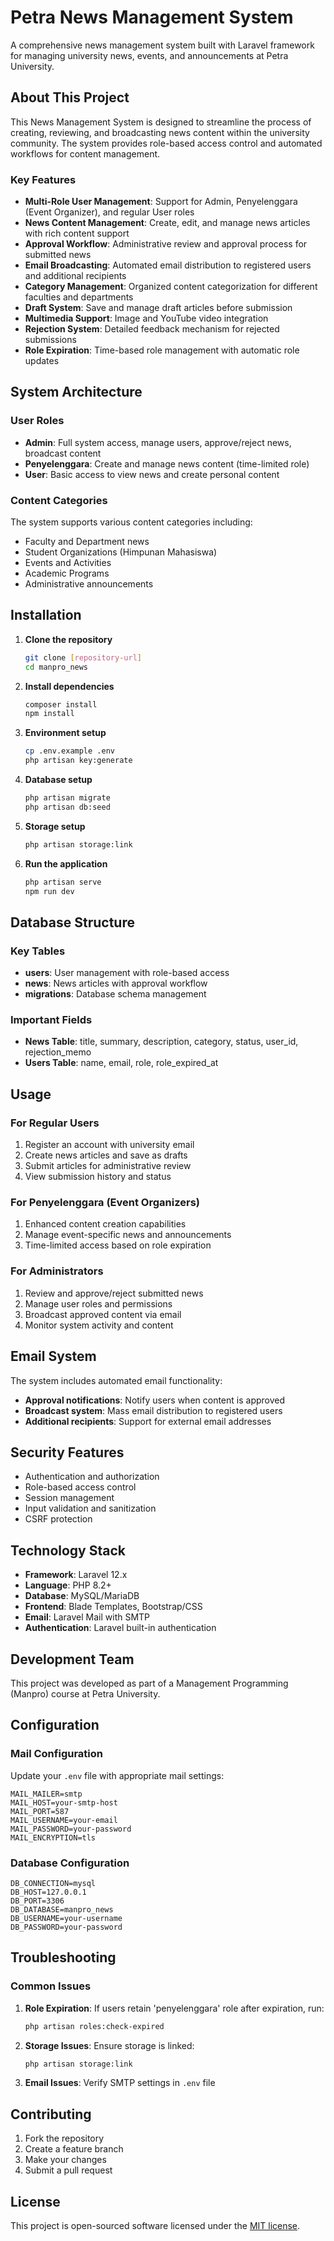# Petra News Management System

A comprehensive news management system built with Laravel framework for managing university news, events, and announcements at Petra University.

## About This Project

This News Management System is designed to streamline the process of creating, reviewing, and broadcasting news content within the university community. The system provides role-based access control and automated workflows for content management.

### Key Features

- **Multi-Role User Management**: Support for Admin, Penyelenggara (Event Organizer), and regular User roles
- **News Content Management**: Create, edit, and manage news articles with rich content support
- **Approval Workflow**: Administrative review and approval process for submitted news
- **Email Broadcasting**: Automated email distribution to registered users and additional recipients
- **Category Management**: Organized content categorization for different faculties and departments
- **Draft System**: Save and manage draft articles before submission
- **Multimedia Support**: Image and YouTube video integration
- **Rejection System**: Detailed feedback mechanism for rejected submissions
- **Role Expiration**: Time-based role management with automatic role updates

## System Architecture

### User Roles
- **Admin**: Full system access, manage users, approve/reject news, broadcast content
- **Penyelenggara**: Create and manage news content (time-limited role)
- **User**: Basic access to view news and create personal content

### Content Categories
The system supports various content categories including:
- Faculty and Department news
- Student Organizations (Himpunan Mahasiswa)
- Events and Activities
- Academic Programs
- Administrative announcements

## Installation

1. **Clone the repository**
   ```bash
   git clone [repository-url]
   cd manpro_news
   ```

2. **Install dependencies**
   ```bash
   composer install
   npm install
   ```

3. **Environment setup**
   ```bash
   cp .env.example .env
   php artisan key:generate
   ```

4. **Database setup**
   ```bash
   php artisan migrate
   php artisan db:seed
   ```

5. **Storage setup**
   ```bash
   php artisan storage:link
   ```

6. **Run the application**
   ```bash
   php artisan serve
   npm run dev
   ```

## Database Structure

### Key Tables
- **users**: User management with role-based access
- **news**: News articles with approval workflow
- **migrations**: Database schema management

### Important Fields
- **News Table**: title, summary, description, category, status, user_id, rejection_memo
- **Users Table**: name, email, role, role_expired_at

## Usage

### For Regular Users
1. Register an account with university email
2. Create news articles and save as drafts
3. Submit articles for administrative review
4. View submission history and status

### For Penyelenggara (Event Organizers)
1. Enhanced content creation capabilities
2. Manage event-specific news and announcements
3. Time-limited access based on role expiration

### For Administrators
1. Review and approve/reject submitted news
2. Manage user roles and permissions
3. Broadcast approved content via email
4. Monitor system activity and content

## Email System

The system includes automated email functionality:
- **Approval notifications**: Notify users when content is approved
- **Broadcast system**: Mass email distribution to registered users
- **Additional recipients**: Support for external email addresses

## Security Features

- Authentication and authorization
- Role-based access control
- Session management
- Input validation and sanitization
- CSRF protection

## Technology Stack

- **Framework**: Laravel 12.x
- **Language**: PHP 8.2+
- **Database**: MySQL/MariaDB
- **Frontend**: Blade Templates, Bootstrap/CSS
- **Email**: Laravel Mail with SMTP
- **Authentication**: Laravel built-in authentication

## Development Team

This project was developed as part of a Management Programming (Manpro) course at Petra University.

## Configuration

### Mail Configuration
Update your `.env` file with appropriate mail settings:
```env
MAIL_MAILER=smtp
MAIL_HOST=your-smtp-host
MAIL_PORT=587
MAIL_USERNAME=your-email
MAIL_PASSWORD=your-password
MAIL_ENCRYPTION=tls
```

### Database Configuration
```env
DB_CONNECTION=mysql
DB_HOST=127.0.0.1
DB_PORT=3306
DB_DATABASE=manpro_news
DB_USERNAME=your-username
DB_PASSWORD=your-password
```

## Troubleshooting

### Common Issues
1. **Role Expiration**: If users retain 'penyelenggara' role after expiration, run:
   ```bash
   php artisan roles:check-expired
   ```

2. **Storage Issues**: Ensure storage is linked:
   ```bash
   php artisan storage:link
   ```

3. **Email Issues**: Verify SMTP settings in `.env` file

## Contributing

1. Fork the repository
2. Create a feature branch
3. Make your changes
4. Submit a pull request

## License

This project is open-sourced software licensed under the [MIT license](https://opensource.org/licenses/MIT).
